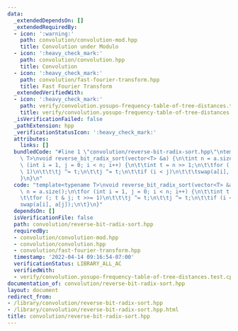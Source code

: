```yaml
---
data:
  _extendedDependsOn: []
  _extendedRequiredBy:
  - icon: ':warning:'
    path: convolution/convolution-mod.hpp
    title: Convolution under Modulo
  - icon: ':heavy_check_mark:'
    path: convolution/convolution.hpp
    title: Convolution
  - icon: ':heavy_check_mark:'
    path: convolution/fast-fourier-transform.hpp
    title: Fast Fourier Transform
  _extendedVerifiedWith:
  - icon: ':heavy_check_mark:'
    path: verify/convolution.yosupo-frequency-table-of-tree-distances.test.cpp
    title: verify/convolution.yosupo-frequency-table-of-tree-distances.test.cpp
  _isVerificationFailed: false
  _pathExtension: hpp
  _verificationStatusIcon: ':heavy_check_mark:'
  attributes:
    links: []
  bundledCode: "#line 1 \"convolution/reverse-bit-radix-sort.hpp\"\ntemplate<typename\
    \ T>\nvoid reverse_bit_radix_sort(vector<T> &a) {\n\tint n = a.size();\n\tfor\
    \ (int i = 1, j = 0; i < n; i++) {\n\t\tint t = n >> 1;\n\t\tfor (; t & j; t >>=\
    \ 1)\n\t\t\tj ^= t;\n\t\tj ^= t;\n\t\tif (i < j)\n\t\t\tswap(a[i], a[j]);\n\t\
    }\n}\n"
  code: "template<typename T>\nvoid reverse_bit_radix_sort(vector<T> &a) {\n\tint\
    \ n = a.size();\n\tfor (int i = 1, j = 0; i < n; i++) {\n\t\tint t = n >> 1;\n\
    \t\tfor (; t & j; t >>= 1)\n\t\t\tj ^= t;\n\t\tj ^= t;\n\t\tif (i < j)\n\t\t\t\
    swap(a[i], a[j]);\n\t}\n}"
  dependsOn: []
  isVerificationFile: false
  path: convolution/reverse-bit-radix-sort.hpp
  requiredBy:
  - convolution/convolution-mod.hpp
  - convolution/convolution.hpp
  - convolution/fast-fourier-transform.hpp
  timestamp: '2022-04-14 09:16:54-07:00'
  verificationStatus: LIBRARY_ALL_AC
  verifiedWith:
  - verify/convolution.yosupo-frequency-table-of-tree-distances.test.cpp
documentation_of: convolution/reverse-bit-radix-sort.hpp
layout: document
redirect_from:
- /library/convolution/reverse-bit-radix-sort.hpp
- /library/convolution/reverse-bit-radix-sort.hpp.html
title: convolution/reverse-bit-radix-sort.hpp
---
```

